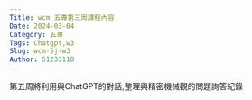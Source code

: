 ```yaml
---
Title: wcm 五專第三周課程內容
Date: 2024-03-04 
Category: 五專
Tags: Chatgpt,w3
Slug: wcm-5j-w3
Author: 51233118
---
```


第五周將利用與ChatGPT的對話,整理與精密機械觀的問題詢答紀錄

<!-- PELICAN_END_SUMMARY -->